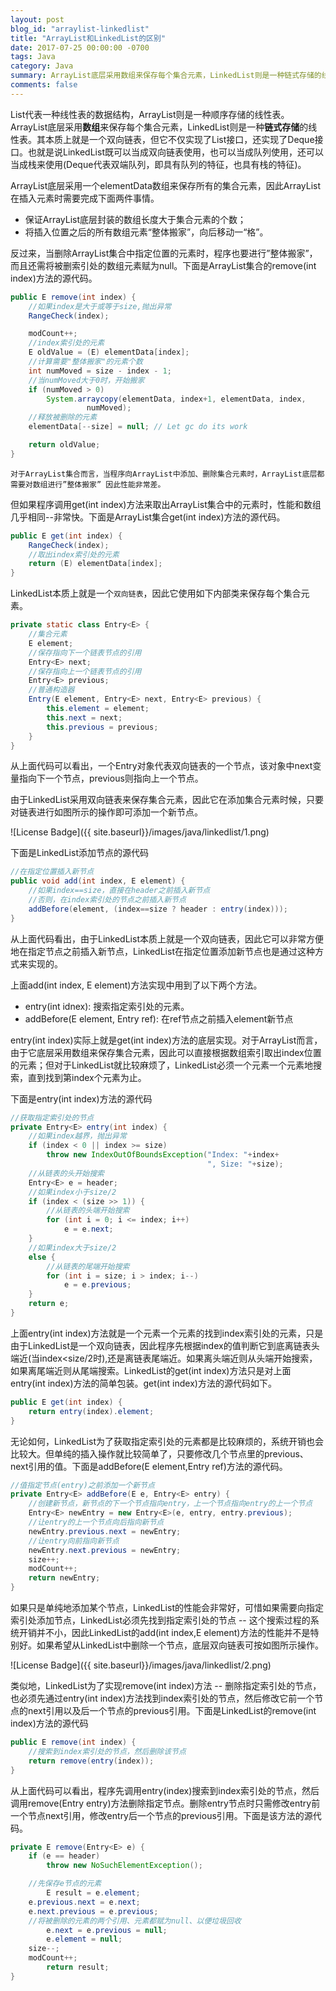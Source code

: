 ```yaml
---
layout: post
blog_id: "arraylist-linkedlist"
title: "ArrayList和LinkedList的区别"
date: 2017-07-25 00:00:00 -0700
tags: Java
category: Java
summary: ArrayList底层采用数组来保存每个集合元素，LinkedList则是一种链式存储的线性表
comments: false
---
```


List代表一种线性表的数据结构，ArrayList则是一种顺序存储的线性表。ArrayList底层采用**数组**来保存每个集合元素，LinkedList则是一种**链式存储**的线性表。其本质上就是一个双向链表，但它不仅实现了List接口，还实现了Deque接口。也就是说LinkedList既可以当成双向链表使用，也可以当成队列使用，还可以当成栈来使用(Deque代表双端队列，即具有队列的特征，也具有栈的特征)。

ArrayList底层采用一个elementData数组来保存所有的集合元素，因此ArrayList在插入元素时需要完成下面两件事情。

+ 保证ArrayList底层封装的数组长度大于集合元素的个数；
+ 将插入位置之后的所有数组元素“整体搬家”，向后移动一“格”。

反过来，当删除ArrayList集合中指定位置的元素时，程序也要进行”整体搬家”，而且还需将被删索引处的数组元素赋为null。下面是ArrayList集合的remove(int index)方法的源代码。

```java
public E remove(int index) {
	//如果index是大于或等于size,抛出异常
	RangeCheck(index);

	modCount++;
	//index索引处的元素
	E oldValue = (E) elementData[index];
	//计算需要"整体搬家"的元素个数
	int numMoved = size - index - 1;
	//当numMoved大于0时，开始搬家
	if (numMoved > 0)
	    System.arraycopy(elementData, index+1, elementData, index,
			     numMoved);
	//释放被删除的元素
	elementData[--size] = null; // Let gc do its work

	return oldValue;
}
```

`对于ArrayList集合而言，当程序向ArrayList中添加、删除集合元素时，ArrayList底层都需要对数组进行”整体搬家” 因此性能非常差。`

但如果程序调用get(int index)方法来取出ArrayList集合中的元素时，性能和数组几乎相同--非常快。下面是ArrayList集合get(int index)方法的源代码。

```java
public E get(int index) {
	RangeCheck(index);
	//取出index索引处的元素
	return (E) elementData[index];
}
```

LinkedList本质上就是一个`双向链表`，因此它使用如下内部类来保存每个集合元素。

```java
private static class Entry<E> {
	//集合元素
	E element;
	//保存指向下一个链表节点的引用
	Entry<E> next;
	//保存指向上一个链表节点的引用
	Entry<E> previous;
	//普通构造器
	Entry(E element, Entry<E> next, Entry<E> previous) {
	    this.element = element;
	    this.next = next;
	    this.previous = previous;
	}
}
```

从上面代码可以看出，一个Entry对象代表双向链表的一个节点，该对象中next变量指向下一个节点，previous则指向上一个节点。

由于LinkedList采用双向链表来保存集合元素，因此它在添加集合元素时候，只要对链表进行如图所示的操作即可添加一个新节点。

![License Badge]({{ site.baseurl}}/images/java/linkedlist/1.png)

下面是LinkedList添加节点的源代码

```java
//在指定位置插入新节点
public void add(int index, E element) {
    //如果index==size，直接在header之前插入新节点
    //否则，在index索引处的节点之前插入新节点
    addBefore(element, (index==size ? header : entry(index)));
}
```

从上面代码看出，由于LinkedList本质上就是一个双向链表，因此它可以非常方便地在指定节点之前插入新节点，LinkedList在指定位置添加新节点也是通过这种方式来实现的。

上面add(int index, E element)方法实现中用到了以下两个方法。

+ entry(int idnex): 搜索指定索引处的元素。
+ addBefore(E element, Entry ref): 在ref节点之前插入element新节点

entry(int index)实际上就是get(int index)方法的底层实现。对于ArrayList而言，由于它底层采用数组来保存集合元素，因此可以直接根据数组索引取出index位置的元素；但对于LinkedList就比较麻烦了，LinkedList必须一个元素一个元素地搜索，直到找到第index个元素为止。

下面是entry(int index)方法的源代码

```java
//获取指定索引处的节点
private Entry<E> entry(int index) {
    //如果index越界，抛出异常
    if (index < 0 || index >= size)
        throw new IndexOutOfBoundsException("Index: "+index+
                                            ", Size: "+size);
    //从链表的头开始搜索
    Entry<E> e = header;
    //如果index小于size/2
    if (index < (size >> 1)) {
        //从链表的头端开始搜索
        for (int i = 0; i <= index; i++)
            e = e.next;
    }
    //如果index大于size/2
    else {
        //从链表的尾端开始搜索
        for (int i = size; i > index; i--)
            e = e.previous;
    }
    return e;
}
```

上面entry(int index)方法就是一个元素一个元素的找到index索引处的元素，只是由于LinkedList是一个双向链表，因此程序先根据index的值判断它到底离链表头端近(当index<size/2时),还是离链表尾端近。如果离头端近则从头端开始搜索，如果离尾端近则从尾端搜索。LinkedList的get(int index)方法只是对上面entry(int index)方法的简单包装。get(int index)方法的源代码如下。

```java
public E get(int index) {
    return entry(index).element;
}
```

无论如何，LinkedList为了获取指定索引处的元素都是比较麻烦的，系统开销也会比较大。但单纯的插入操作就比较简单了，只要修改几个节点里的previous、next引用的值。下面是addBefore(E element,Entry ref)方法的源代码。

```java
//值指定节点(entry)之前添加一个新节点
private Entry<E> addBefore(E e, Entry<E> entry) {
	//创建新节点，新节点的下一个节点指向entry，上一个节点指向entry的上一个节点
	Entry<E> newEntry = new Entry<E>(e, entry, entry.previous);
	//让entry的上一个节点向后指向新节点
	newEntry.previous.next = newEntry;
	//让entry向前指向新节点
	newEntry.next.previous = newEntry;
	size++;
	modCount++;
	return newEntry;
}
```

如果只是单纯地添加某个节点，LinkedList的性能会非常好，可惜如果需要向指定索引处添加节点，LinkedList必须先找到指定索引处的节点 -- 这个搜索过程的系统开销并不小，因此LinkedList的add(int index,E element)方法的性能并不是特别好。如果希望从LinkedList中删除一个节点，底层双向链表可按如图所示操作。

![License Badge]({{ site.baseurl}}/images/java/linkedlist/2.png)

类似地，LinkedList为了实现remove(int index)方法 -- 删除指定索引处的节点，也必须先通过entry(int index)方法找到index索引处的节点，然后修改它前一个节点的next引用以及后一个节点的previous引用。下面是LinkedList的remove(int index)方法的源代码

```java
public E remove(int index) {
    //搜索到index索引处的节点，然后删除该节点
    return remove(entry(index));
}
```

从上面代码可以看出，程序先调用entry(index)搜索到index索引处的节点，然后调用remove(Entry entry)方法删除指定节点。删除entry节点时只需修改entry前一个节点next引用，修改entry后一个节点的previous引用。下面是该方法的源代码。

```java
private E remove(Entry<E> e) {
	if (e == header)
	    throw new NoSuchElementException();

	//先保存e节点的元素
        E result = e.element;
	e.previous.next = e.next;
	e.next.previous = e.previous;
	//将被删除的元素的两个引用、元素都赋为null、以便垃圾回收
        e.next = e.previous = null;
        e.element = null;
	size--;
	modCount++;
        return result;
}
```




